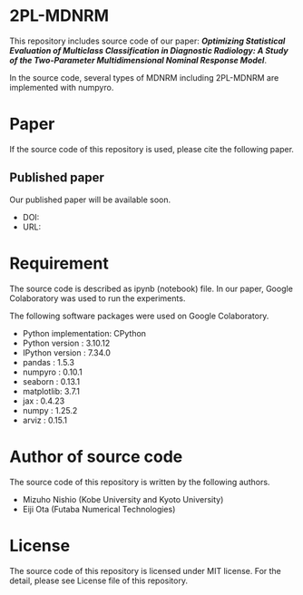 # 2PL-MDNRM

This repository includes source code of our paper: 
___Optimizing Statistical Evaluation of Multiclass Classification in Diagnostic Radiology: A Study of the Two-Parameter Multidimensional Nominal Response Model___.

In the source code, several types of MDNRM including 2PL-MDNRM are implemented with numpyro.

# Paper
If the source code of this repository is used, please cite the following paper.

## Published paper
Our published paper will be available soon. 

* DOI: 
* URL: 


# Requirement
The source code is described as ipynb (notebook) file. 
In our paper, Google Colaboratory was used to run the experiments. 

The following software packages were used on Google Colaboratory.

* Python implementation: CPython
* Python version       : 3.10.12
* IPython version      : 7.34.0
* pandas    : 1.5.3
* numpyro   : 0.10.1
* seaborn   : 0.13.1
* matplotlib: 3.7.1
* jax       : 0.4.23
* numpy     : 1.25.2
* arviz     : 0.15.1


# Author of source code
The source code of this repository is written by the following authors.

* Mizuho Nishio (Kobe University and Kyoto University)
* Eiji Ota (Futaba Numerical Technologies) 



# License
The source code of this repository is licensed under MIT license. For the detail, please see License file of this repository.

